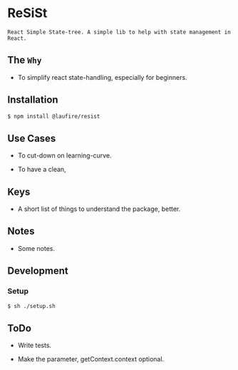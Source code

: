 # ReSiSt

	React Simple State-tree. A simple lib to help with state management in React.

## The `Why`

* To simplify react state-handling, especially for beginners.

## Installation

```sh
$ npm install @laufire/resist
```

## Use Cases

* To cut-down on learning-curve.

* To have a clean,

## Keys

* A short list of things to understand the package, better.

## Notes

* Some notes.

## Development

### Setup

```sh
$ sh ./setup.sh
```

## ToDo

* Write tests.

* Make the parameter, getContext.context optional.
